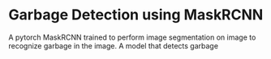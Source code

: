 # Garbage Detection using MaskRCNN

A pytorch MaskRCNN trained to perform image segmentation on image to recognize garbage in the image.
A model that detects garbage
